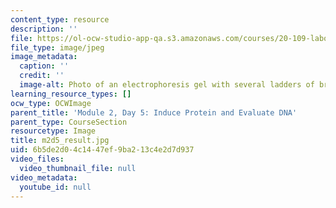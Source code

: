 ```yaml
---
content_type: resource
description: ''
file: https://ol-ocw-studio-app-qa.s3.amazonaws.com/courses/20-109-laboratory-fundamentals-in-biological-engineering-spring-2010/6b5de2d04c1447ef9ba213c4e2d7d937_m2d5_result.jpg
file_type: image/jpeg
image_metadata:
  caption: ''
  credit: ''
  image-alt: Photo of an electrophoresis gel with several ladders of bright lines.
learning_resource_types: []
ocw_type: OCWImage
parent_title: 'Module 2, Day 5: Induce Protein and Evaluate DNA'
parent_type: CourseSection
resourcetype: Image
title: m2d5_result.jpg
uid: 6b5de2d0-4c14-47ef-9ba2-13c4e2d7d937
video_files:
  video_thumbnail_file: null
video_metadata:
  youtube_id: null
---
```

